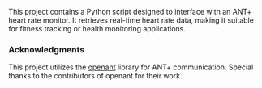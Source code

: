 This project contains a Python script designed to interface with an ANT+ heart rate monitor. It retrieves real-time heart rate data, making it suitable for fitness tracking or health monitoring applications.

### Acknowledgments

This project utilizes the [openant](https://github.com/Tigge/openant) library for ANT+ communication. Special thanks to the contributors of openant for their work.